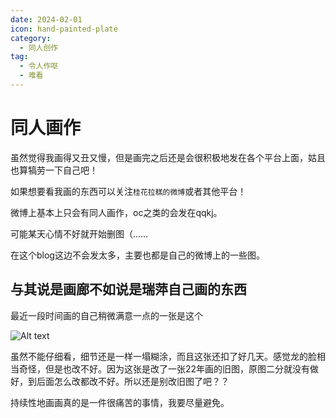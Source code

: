 ```yaml
---
date: 2024-02-01
icon: hand-painted-plate
category:
  - 同人创作
tag:
  - 令人作呕
  - 难看
---
```


# 同人画作

虽然觉得我画得又丑又慢，但是画完之后还是会很积极地发在各个平台上面，姑且也算犒劳一下自己吧！

如果想要看我画的东西可以关注`桂花拉糕的微博`或者其他平台！

微博上基本上只会有同人画作，oc之类的会发在qqkj。

可能某天心情不好就开始删图（……

<SiteInfo name="我的微博" url="https://weibo.com/u/5933479313" preview="https://wx4.sinaimg.cn/mw2000/006tyh1fgy1hebtd9858bj30e70e7t8x.jpg" />
<SiteInfo name="我的黑x" url="https://twitter.com/HoyleLorel96127" preview="https://pbs.twimg.com/profile_banners/1704576222292856832/1705406600/1500x500" />

在这个blog这边不会发太多，主要也都是自己的微博上的一些图。

## 与其说是画廊不如说是瑞萍自己画的东西

最近一段时间画的自己稍微满意一点的一张是这个

![Alt text](https://s2.loli.net/2024/08/16/jTwrSCgnI4ka1GJ.png "虽然其实是翻画了22年的一张图")

虽然不能仔细看，细节还是一样一塌糊涂，而且这张还扣了好几天。感觉龙的脸相当奇怪，但是也改不好。因为这张是改了一张22年画的旧图，原图二分就没有做好，到后面怎么改都改不好。所以还是别改旧图了吧？？

持续性地画画真的是一件很痛苦的事情，我要尽量避免。